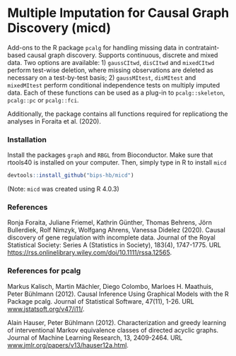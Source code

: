 # Multiple Imputation for Causal Graph Discovery (micd)

Add-ons to the R package `pcalg` for handling missing data in contrataint-based causal graph discovery. Supports continuous, discrete and mixed data. Two options are available: 1) `gaussCItwd`, `disCItwd` and `mixedCItwd` perform test-wise deletion, where missing observations are deleted as necessary on a test-by-test basis; 2) `gaussMItest`, `disMItest` and `mixedMItest` perform conditional independence tests on multiply imputed data. Each of these functions can be used as a plug-in to  `pcalg::skeleton`, `pcalg::pc` or `pcalg::fci`.

Additionally, the package contains all functions required for replicationg the analyses in Foraita et al. (2020).

### Installation 
Install the packages `graph` and `RBGL` from Bioconductor. 
Make sure that rtools40 is installed on your computer. 
Then, simply type in R to install `micd`

```R
devtools::install_github("bips-hb/micd")
```
(Note: `micd` was created using R 4.0.3)

### References

Ronja Foraita, Juliane Friemel, Kathrin Günther, Thomas Behrens, Jörn Bullerdiek, Rolf Nimzyk, Wolfgang Ahrens, Vanessa Didelez (2020). Causal discovery of gene regulation with incomplete data. Journal of the Royal Statistical Society: Series A (Statistics in Society), 183(4), 1747-1775. URL https://rss.onlinelibrary.wiley.com/doi/10.1111/rssa.12565.

### References for pcalg

Markus Kalisch, Martin Mächler, Diego Colombo, Marloes H. Maathuis, Peter Bühlmann (2012). Causal Inference Using Graphical Models with the R Package pcalg. Journal of Statistical Software, 47(11), 1-26. URL www.jstatsoft.org/v47/i11/.

Alain Hauser, Peter Bühlmann (2012). Characterization and greedy learning of interventional Markov equivalence classes of directed acyclic graphs. Journal of Machine Learning Research, 13, 2409-2464. URL www.jmlr.org/papers/v13/hauser12a.html.

